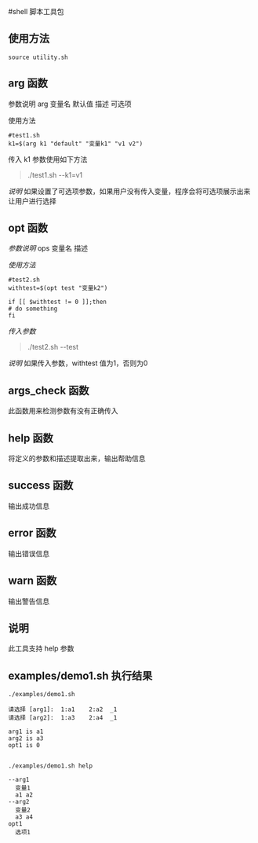 #shell 脚本工具包
## 使用方法
```
source utility.sh
```
## arg 函数

参数说明
arg 变量名 默认值 描述 可选项

使用方法
```
#test1.sh
k1=$(arg k1 "default" "变量k1" "v1 v2")
```

传入 k1 参数使用如下方法
> ./test1.sh --k1=v1

*说明*
如果设置了可选项参数，如果用户没有传入变量，程序会将可选项展示出来让用户进行选择

## opt 函数

*参数说明*
ops 变量名 描述

*使用方法*
```
#test2.sh
withtest=$(opt test "变量k2")

if [[ $withtest != 0 ]];then
# do something
fi
```

*传入参数*
> ./test2.sh --test

*说明*
如果传入参数，withtest 值为1，否则为0

## args_check 函数
此函数用来检测参数有没有正确传入

## help  函数
将定义的参数和描述提取出来，输出帮助信息

## success 函数 
输出成功信息

## error 函数
输出错误信息

## warn 函数
输出警告信息

## 说明
此工具支持 help 参数

## examples/demo1.sh 执行结果

```
./examples/demo1.sh 

请选择 [arg1]:  1:a1    2:a2  _1
请选择 [arg2]:  1:a3    2:a4  _1

arg1 is a1
arg2 is a3
opt1 is 0


./examples/demo1.sh help

--arg1
  变量1
  a1 a2
--arg2
  变量2
  a3 a4
opt1
  选项1
```
